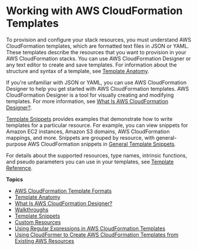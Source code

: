 # Working with AWS CloudFormation Templates<a name="template-guide"></a>

To provision and configure your stack resources, you must understand AWS CloudFormation templates, which are formatted text files in JSON or YAML\. These templates describe the resources that you want to provision in your AWS CloudFormation stacks\. You can use AWS CloudFormation Designer or any text editor to create and save templates\. For information about the structure and syntax of a template, see [Template Anatomy](template-anatomy.md)\.

If you're unfamiliar with JSON or YAML, you can use AWS CloudFormation Designer to help you get started with AWS CloudFormation templates\. AWS CloudFormation Designer is a tool for visually creating and modifying templates\. For more information, see [What Is AWS CloudFormation Designer?](working-with-templates-cfn-designer.md)\.

[Template Snippets](CHAP_TemplateQuickRef.md) provides examples that demonstrate how to write templates for a particular resource\. For example, you can view snippets for Amazon EC2 instances, Amazon S3 domains, AWS CloudFormation mappings, and more\. Snippets are grouped by resource, with general\-purpose AWS CloudFormation snippets in [General Template Snippets](quickref-general.md)\.

For details about the supported resources, type names, intrinsic functions, and pseudo parameters you can use in your templates, see [Template Reference](template-reference.md)\.

**Topics**
+ [AWS CloudFormation Template Formats](template-formats.md)
+ [Template Anatomy](template-anatomy.md)
+ [What Is AWS CloudFormation Designer?](working-with-templates-cfn-designer.md)
+ [Walkthroughs](CHAP_Using.md)
+ [Template Snippets](CHAP_TemplateQuickRef.md)
+ [Custom Resources](template-custom-resources.md)
+ [Using Regular Expressions in AWS CloudFormation Templates](cfn-regexes.md)
+ [Using CloudFormer to Create AWS CloudFormation Templates from Existing AWS Resources](cfn-using-cloudformer.md)